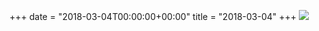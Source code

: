 +++
date = "2018-03-04T00:00:00+00:00"
title = "2018-03-04"
+++
<img class="img-fluid" src="/2018-03-04.jpg" />
